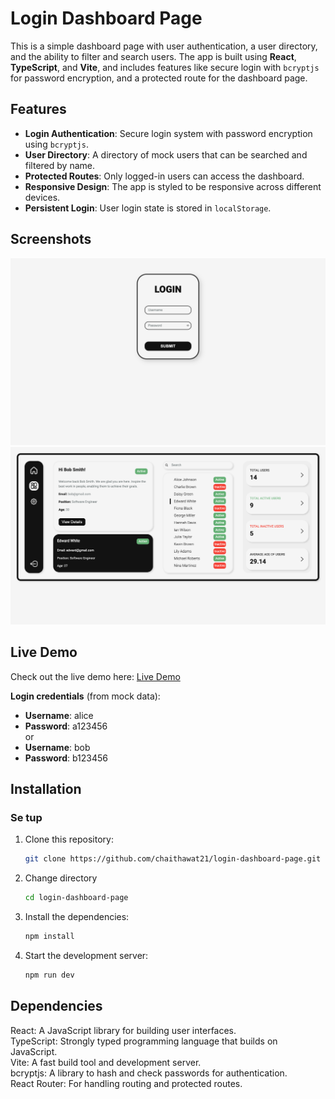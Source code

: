 # Login Dashboard Page

This is a simple dashboard page with user authentication, a user directory, and the ability to filter and search users. The app is built using **React**, **TypeScript**, and **Vite**, and includes features like secure login with `bcryptjs` for password encryption, and a protected route for the dashboard page.  

## Features

- **Login Authentication**: Secure login system with password encryption using `bcryptjs`.
- **User Directory**: A directory of mock users that can be searched and filtered by name.
- **Protected Routes**: Only logged-in users can access the dashboard.
- **Responsive Design**: The app is styled to be responsive across different devices.
- **Persistent Login**: User login state is stored in `localStorage`.

## Screenshots

![Login](./screenshots/loginPage.png)
![dashboard](./screenshots/dashboardPage.png)

## Live Demo

Check out the live demo here: [Live Demo](https://chaithawat21.github.io/login-dashboard-page/)  

**Login credentials** (from mock data):

- **Username**: alice  
- **Password**: a123456  
or  
- **Username**: bob  
- **Password**: b123456  

## Installation

### Se tup

1. Clone this repository:

   ```bash
   git clone https://github.com/chaithawat21/login-dashboard-page.git
2. Change directory

    ```bash
    cd login-dashboard-page
3. Install the dependencies:

    ```bash
    npm install  
4. Start the development server:

    ```bash
    npm run dev  

## Dependencies

React: A JavaScript library for building user interfaces.  
TypeScript: Strongly typed programming language that builds on JavaScript.  
Vite: A fast build tool and development server.  
bcryptjs: A library to hash and check passwords for authentication.  
React Router: For handling routing and protected routes.  
